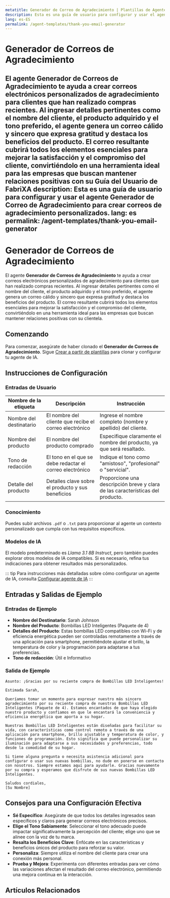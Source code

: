 ```yaml
---
metatitle: Generador de Correo de Agradecimiento | Plantillas de Agentes | Guía de Usuario de FabriXAI
description: Esta es una guía de usuario para configurar y usar el agente Generador de Correo de Agradecimiento para crear correos de agradecimiento personalizados.
lang: es-ES
permalink: /agent-templates/thank-you-email-generator
---
```


# Generador de Correos de Agradecimiento

El agente **Generador de Correos de Agradecimiento** te ayuda a crear correos electrónicos personalizados de agradecimiento para clientes que han realizado compras recientes. Al ingresar detalles pertinentes como el nombre del cliente, el producto adquirido y el tono preferido, el agente genera un correo cálido y sincero que expresa gratitud y destaca los beneficios del producto. El correo resultante cubrirá todos los elementos esenciales para mejorar la satisfacción y el compromiso del cliente, convirtiéndolo en una herramienta ideal para las empresas que buscan mantener relaciones positivas con su Guía del Usuario de FabriXA
description: Esta es una guía de usuario para configurar y usar el agente Generador de Correo de Agradecimiento para crear correos de agradecimiento personalizados.
lang: es
permalink: /agent-templates/thank-you-email-generator
---

# Generador de Correos de Agradecimiento

El agente **Generador de Correos de Agradecimiento** te ayuda a crear correos electrónicos personalizados de agradecimiento para clientes que han realizado compras recientes. Al ingresar detalles pertinentes como el nombre del cliente, el producto adquirido y el tono preferido, el agente genera un correo cálido y sincero que expresa gratitud y destaca los beneficios del producto. El correo resultante cubrirá todos los elementos esenciales para mejorar la satisfacción y el compromiso del cliente, convirtiéndolo en una herramienta ideal para las empresas que buscan mantener relaciones positivas con su clientela.

## Comenzando

Para comenzar, asegúrate de haber clonado el **Generador de Correos de Agradecimiento**. Sigue [Crear a partir de plantillas](/en-us/create-from-templates/) para clonar y configurar tu agente de IA.

## Instrucciones de Configuración

### Entradas de Usuario

| Nombre de la etiqueta | Descripción                                       | Instrucción                                                          |
| --------------------- | ------------------------------------------------- | -------------------------------------------------------------------- |
| Nombre del destinatario | El nombre del cliente que recibe el correo electrónico | Ingrese el nombre completo (nombre y apellido) del cliente.           |
| Nombre del producto    | El nombre del producto comprado                  | Especifique claramente el nombre del producto, ya que será resaltado. |
| Tono de redacción      | El tono en el que se debe redactar el correo electrónico | Indique el tono como "amistoso", "profesional" o "servicial".       |
| Detalle del producto   | Detalles clave sobre el producto y sus beneficios | Proporcione una descripción breve y clara de las características del producto. |

### Conocimiento

Puedes subir archivos `.pdf` o `.txt` para proporcionar al agente un contexto personalizado que cumpla con tus requisitos específicos.

### Modelos de IA

El modelo predeterminado es *Llama 3.1 8B Instruct*, pero también puedes explorar otros modelos de IA compatibles. Si es necesario, refina tus indicaciones para obtener resultados más personalizados.

::: tip
Para instrucciones más detalladas sobre cómo configurar un agente de IA, consulta [Configurar agente de IA](/es/configurar-agente-ia/)
:::

## Entradas y Salidas de Ejemplo

### Entradas de Ejemplo

- **Nombre del Destinatario**: Sarah Johnson
- **Nombre del Producto**: Bombillas LED Inteligentes (Paquete de 4)
- **Detalles del Producto**: Estas bombillas LED compatibles con Wi-Fi y de eficiencia energética pueden ser controladas remotamente a través de una aplicación para smartphone, permitiéndote ajustar el brillo, la temperatura de color y la programación para adaptarse a tus preferencias.
- **Tono de redacción**: Útil e Informativo

### Salida de Ejemplo

```
Asunto: ¡Gracias por su reciente compra de Bombillas LED Inteligentes!

Estimada Sarah,

Queríamos tomar un momento para expresar nuestro más sincero agradecimiento por su reciente compra de nuestras Bombillas LED Inteligentes (Paquete de 4). Estamos encantados de que haya elegido nuestro producto y confiamos en que le encantará la conveniencia y eficiencia energética que aporta a su hogar.

Nuestras Bombillas LED Inteligentes están diseñadas para facilitar su vida, con características como control remoto a través de una aplicación para smartphone, brillo ajustable y temperatura de color, y funciones de programación. Esto significa que puede personalizar su iluminación para adaptarse a sus necesidades y preferencias, todo desde la comodidad de su hogar.

Si tiene alguna pregunta o necesita asistencia adicional para configurar o usar sus nuevas bombillas, no dude en ponerse en contacto con nosotros. Siempre estamos aquí para ayudarle. Gracias nuevamente por su compra y esperamos que disfrute de sus nuevas Bombillas LED Inteligentes.

Saludos cordiales,
[Su Nombre]
```

## Consejos para una Configuración Efectiva

- **Sé Específico**: Asegúrate de que todos los detalles ingresados sean específicos y claros para generar correos electrónicos precisos.
- **Elige el Tono Sabiamente**: Seleccionar el tono adecuado puede impactar significativamente la percepción del cliente; elige uno que se alinee con la voz de tu marca.
- **Resalta los Beneficios Clave**: Enfócate en las características y beneficios únicos del producto para reforzar su valor.
- **Personaliza**: Siempre utiliza el nombre del cliente para crear una conexión más personal.
- **Prueba y Mejora**: Experimenta con diferentes entradas para ver cómo las variaciones afectan el resultado del correo electrónico, permitiendo una mejora continua en la interacción.

## Artículos Relacionados

